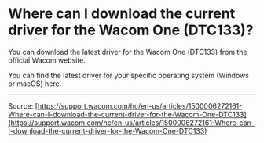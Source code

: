 # Where can I download the current driver for the Wacom One (DTC133)?

You can download the latest driver for the Wacom One (DTC133) from the official Wacom website.


You can find the latest driver for your specific operating system (Windows or macOS) here.

---
Source: [https://support.wacom.com/hc/en-us/articles/1500006272161-Where-can-I-download-the-current-driver-for-the-Wacom-One-DTC133](https://support.wacom.com/hc/en-us/articles/1500006272161-Where-can-I-download-the-current-driver-for-the-Wacom-One-DTC133)
